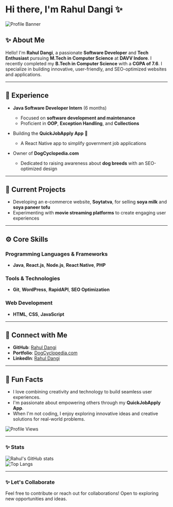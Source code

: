 # Hi there, I'm Rahul Dangi ✨

![Profile Banner](https://via.placeholder.com/1200x300?text=Welcome+to+My+GitHub+Profile)

## ✨ About Me

Hello! I'm **Rahul Dangi**, a passionate **Software Developer** and **Tech Enthusiast** pursuing **M.Tech in Computer Science** at **DAVV Indore**. I recently completed my **B.Tech in Computer Science** with a **CGPA of 7.6**. I specialize in building innovative, user-friendly, and SEO-optimized websites and applications. 

---

## 💼 Experience

- **Java Software Developer Intern** (6 months)
  - Focused on **software development and maintenance**
  - Proficient in **OOP**, **Exception Handling**, and **Collections**

- Building the **QuickJobApply App** 🚀
  - A React Native app to simplify government job applications

- Owner of **DogCyclopedia.com**
  - Dedicated to raising awareness about **dog breeds** with an SEO-optimized design

---

## 🔄 Current Projects

- Developing an e-commerce website, **Soytatva**, for selling **soya milk** and **soya paneer tofu**
- Experimenting with **movie streaming platforms** to create engaging user experiences

---

## ⚙ Core Skills

### Programming Languages & Frameworks
- **Java**, **React.js**, **Node.js**, **React Native**, **PHP**

### Tools & Technologies
- **Git**, **WordPress**, **RapidAPI**, **SEO Optimization**

### Web Development
- **HTML**, **CSS**, **JavaScript**

---

## 🔗 Connect with Me

- **GitHub**: [Rahul Dangi](https://github.com/)
- **Portfolio**: [DogCyclopedia.com](https://dogcyclopedia.com)
- **LinkedIn**: [Rahul Dangi](https://www.linkedin.com/in/rahul-dangi/)

---

## 🎨 Fun Facts

- I love combining creativity and technology to build seamless user experiences.
- I'm passionate about empowering others through my **QuickJobApply App**.
- When I'm not coding, I enjoy exploring innovative ideas and creative solutions for real-world problems.

![Profile Views](https://komarev.com/ghpvc/?username=rahuldangi&color=green)

---

### ✨ Stats

![Rahul's GitHub stats](https://github-readme-stats.vercel.app/api?username=rahuldangi&show_icons=true&theme=radical)  
![Top Langs](https://github-readme-stats.vercel.app/api/top-langs/?username=rahuldangi&layout=compact&theme=radical)

---

### ✨ Let's Collaborate

Feel free to contribute or reach out for collaborations! Open to exploring new opportunities and ideas.
